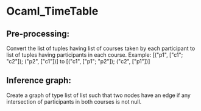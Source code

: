 # Ocaml_TimeTable

## Pre-processing: 
Convert the list of tuples having list of courses taken by each participant to list of tuples having participants in each course.
Example: [("p1", ["c1"; "c2"]); ("p2", ["c1"])] to [("c1", ["p1"; "p2"]); ("c2", ["p1"])]

## Inference graph:
Create a graph of type list of list such that two nodes have an edge if any intersection of participants in both courses is not null.
